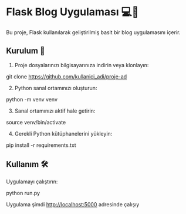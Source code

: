# Flask Blog Uygulaması 💻📝

Bu proje, Flask kullanılarak geliştirilmiş basit bir blog uygulamasını içerir.

## Kurulum 🚀

1. Proje dosyalarınızı bilgisayarınıza indirin veya klonlayın:

git clone https://github.com/kullanici_adi/proje-ad


2. Python sanal ortamınızı oluşturun:

python -m venv venv


3. Sanal ortamınızı aktif hale getirin:

source venv/bin/activate

4. Gerekli Python kütüphanelerini yükleyin:

pip install -r requirements.txt

## Kullanım 🛠️

Uygulamayı çalıştırın:

python run.py


Uygulama şimdi [http://localhost:5000](http://localhost:5000) adresinde çalışıy
